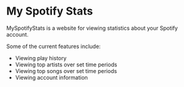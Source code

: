 # My Spotify Stats

MySpotifyStats is a website for viewing statistics about your Spotify account.

Some of the current features include:

- Viewing play history
- Viewing top artists over set time periods
- Viewing top songs over set time periods
- Viewing account information
